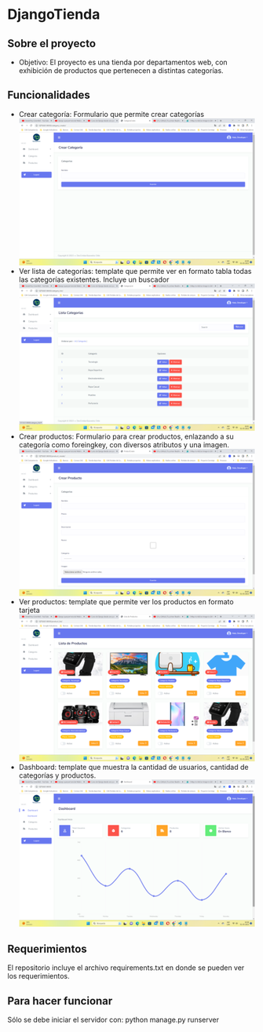 # DjangoTienda

## Sobre el proyecto

* Objetivo: El proyecto es una tienda por departamentos web, con exhibición de productos que pertenecen a distintas categorías.

## Funcionalidades

* Crear categoría: Formulario que permite crear categorías
![My Image](crearCategoria.png)
* Ver lista de categorías: template que permite ver en formato tabla todas las categorías existentes. Incluye un buscador
![My Image](listaCategorias.png)
* Crear productos: Formulario para crear productos, enlazando a su categoría como foreingkey, con diversos atributos y una imagen.
![My Image](crearProducto.png)
* Ver productos: template que permite ver los productos en formato tarjeta
![My Image](listaProductos.png)
* Dashboard: template que muestra la cantidad de usuarios, cantidad de categorías y productos. 
![My Image](dashboard.png)

## Requerimientos

El repositorio incluye el archivo requirements.txt en donde se pueden ver los requerimientos.

## Para hacer funcionar

Sólo se debe iniciar el servidor con: python manage.py runserver
